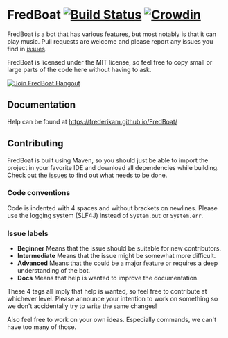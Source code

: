 # FredBoat [![Build Status](https://travis-ci.org/Frederikam/FredBoat.svg?branch=master)](https://travis-ci.org/Frederikam/FredBoat) [![Crowdin](https://d322cqt584bo4o.cloudfront.net/fredboat/localized.svg)](https://crowdin.com/project/fredboat)
FredBoat is a bot that has various features, but most notably is that it can play music. Pull requests are welcome and please report any issues you find in [issues](https://github.com/Frederikam/FredBoat/issues).

FredBoat is licensed under the MIT license, so feel free to copy small or large parts of the code here without having to ask.

[![Join FredBoat Hangout](https://discordapp.com/api/guilds/174820236481134592/embed.png?style=banner2)](https://discord.gg/Uu9CEnE)

## Documentation
Help can be found at https://frederikam.github.io/FredBoat/

## Contributing
FredBoat is built using Maven, so you should just be able to import the project in your favorite IDE and download all dependencies while building. Check out the [issues](https://github.com/Frederikam/FredBoat/issues) to find out what needs to be done.

### Code conventions
Code is indented with 4 spaces and without brackets on newlines. Please use the logging system (SLF4J) instead of `System.out` or `System.err`.

### Issue labels
* **Beginner** Means that the issue should be suitable for new contributors.
* **Intermediate** Means that the issue might be somewhat more difficult.
* **Advanced** Means that the could be a major feature or requires a deep understanding of the bot.
* **Docs** Means that help is wanted to improve the documentation.

These 4 tags all imply that help is wanted, so feel free to contribute at whichever level. Please announce your intention to work on something so we don't accidentally try to write the same changes!

Also feel free to work on your own ideas. Especially commands, we can't have too many of those.
